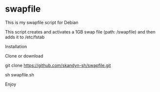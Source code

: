 # swapfile

This is my swapfile script for Debian

This script creates and activates a 1GB swap file (path: /swapfile) and then adds it to /etc/fstab

Installation

Clone or download

git clone  https://github.com/skandyn-sh/swapfile.git  

sh swapfile.sh

Enjoy

